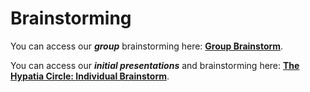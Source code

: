 # Brainstorming

You can access our **_group_** brainstorming here:
[**Group Brainstorm**](https://docs.google.com/document/d/1GRCxNJAbXSTDNgDnKzDF3IzyhiA_VJNgygS9rDqrbrI/edit?usp=sharing).

You can access our **_initial presentations_** and brainstorming here:
[**The Hypatia Circle: Individual Brainstorm**](https://drive.google.com/drive/folders/1pBaj0Guxkd12CB6fYI9RAk0tbH2KZCLa?usp=sharing).

